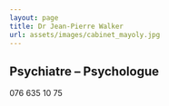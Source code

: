 ```yaml
---
layout: page
title: Dr Jean-Pierre Walker
url: assets/images/cabinet_mayoly.jpg
---
```


## Psychiatre – Psychologue

076 635 10 75
